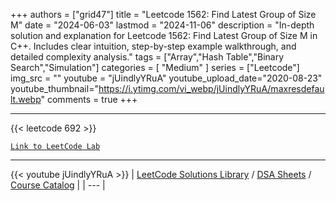 
+++
authors = ["grid47"]
title = "Leetcode 1562: Find Latest Group of Size M"
date = "2024-06-03"
lastmod = "2024-11-06"
description = "In-depth solution and explanation for Leetcode 1562: Find Latest Group of Size M in C++. Includes clear intuition, step-by-step example walkthrough, and detailed complexity analysis."
tags = ["Array","Hash Table","Binary Search","Simulation"]
categories = [
    "Medium"
]
series = ["Leetcode"]
img_src = ""
youtube = "jUindlyYRuA"
youtube_upload_date="2020-08-23"
youtube_thumbnail="https://i.ytimg.com/vi_webp/jUindlyYRuA/maxresdefault.webp"
comments = true
+++



---
{{< leetcode 692 >}}

[`Link to LeetCode Lab`](https://leetcode.com/problems/find-latest-group-of-size-m/description/)

---
{{< youtube jUindlyYRuA >}}
| [LeetCode Solutions Library](https://grid47.xyz/leetcode/) / [DSA Sheets](https://grid47.xyz/sheets/) / [Course Catalog](https://grid47.xyz/courses/) |
| --- |
